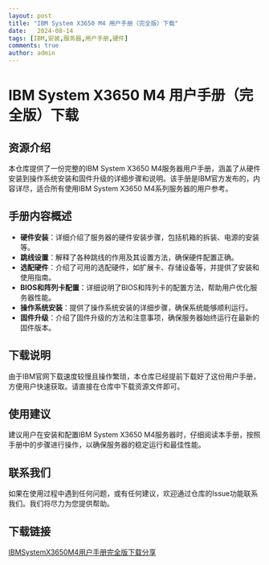 ```yaml
---
layout: post
title: "IBM System X3650 M4 用户手册（完全版）下载"
date:   2024-08-14
tags: [IBM,安装,服务器,用户手册,硬件]
comments: true
author: admin
---
```

# IBM System X3650 M4 用户手册（完全版）下载

## 资源介绍

本仓库提供了一份完整的IBM System X3650 M4服务器用户手册，涵盖了从硬件安装到操作系统安装和固件升级的详细步骤和说明。该手册是IBM官方发布的，内容详尽，适合所有使用IBM System X3650 M4系列服务器的用户参考。

## 手册内容概述

- **硬件安装**：详细介绍了服务器的硬件安装步骤，包括机箱的拆装、电源的安装等。
- **跳线设置**：解释了各种跳线的作用及其设置方法，确保硬件配置正确。
- **选配硬件**：介绍了可用的选配硬件，如扩展卡、存储设备等，并提供了安装和使用指南。
- **BIOS和阵列卡配置**：详细说明了BIOS和阵列卡的配置方法，帮助用户优化服务器性能。
- **操作系统安装**：提供了操作系统安装的详细步骤，确保系统能够顺利运行。
- **固件升级**：介绍了固件升级的方法和注意事项，确保服务器始终运行在最新的固件版本。

## 下载说明

由于IBM官网下载速度较慢且操作繁琐，本仓库已经提前下载好了这份用户手册，方便用户快速获取。请直接在仓库中下载资源文件即可。

## 使用建议

建议用户在安装和配置IBM System X3650 M4服务器时，仔细阅读本手册，按照手册中的步骤进行操作，以确保服务器的稳定运行和最佳性能。

## 联系我们

如果在使用过程中遇到任何问题，或有任何建议，欢迎通过仓库的Issue功能联系我们。我们将尽力为您提供帮助。

## 下载链接

[IBMSystemX3650M4用户手册完全版下载分享](https://pan.quark.cn/s/c0595a6c9aa9)
